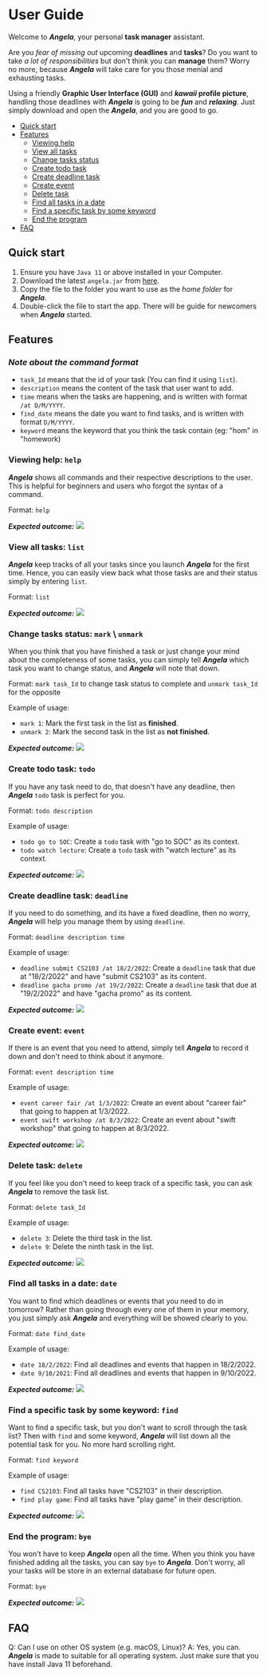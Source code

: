 # User Guide
Welcome to ***Angela***, your personal **task manager** assistant. 

Are you _fear of missing out_ upcoming **deadlines** and **tasks**? Do you want 
to take _a lot of responsibilities_ but don't think you can **manage** them? 
Worry no more, because **_Angela_** will take care for you those menial and exhausting tasks. 

Using a friendly **Graphic User Interface (GUI)** and **_kawaii_ profile picture**, 
handling those deadlines with **_Angela_** is going to be **_fun_** and **_relaxing_**. Just simply download 
and open the **_Angela_**, and you are good to go.

- [Quick start](#quick-start)
- [Features](#features)
  - [Viewing help](#viewing-help-help)
  - [View all tasks](#view-all-tasks-list)
  - [Change tasks status](#change-tasks-status-mark--unmark)
  - [Create todo task](#create-todo-task-todo)
  - [Create deadline task](#create-deadline-task-deadline)
  - [Create event](#create-event-event)
  - [Delete task](#delete-task-delete)
  - [Find all tasks in a date](#find-all-tasks-in-a-date-date)
  - [Find a specific task by some keyword](#find-a-specific-task-by-some-keyword-find)
  - [End the program](#end-the-program-bye)
- [FAQ](#faq)

## Quick start
1. Ensure you have `Java 11` or above installed in your Computer.
2. Download the latest `angela.jar` from [here](https://github.com/khoahre123/ip/releases).
3. Copy the file to the folder you want to use as the _home folder_ for **_Angela_**.
4. Double-click the file to start the app. There will be guide for newcomers when **_Angela_** started.
## Features

### **_Note about the command format_**
- `task_Id` means that the id of your task (You can find it using `list`).
- `description` means the content of the task that user want to add.
- `time` means when the tasks are happening, and is written with format `/at D/M/YYYY`.
- `find_date` means the date you want to find tasks, and is written with format `D/M/YYYY`.
- `keyword` means the keyword that you think the task contain (eg: "hom" in "homework)
### Viewing help: `help`
**_Angela_** shows all commands and their respective descriptions to the user.
This is helpful for beginners and users who forgot the syntax of a command.

Format: `help`

_**Expected outcome:**_
![](HelpCommand.png)

### View all tasks: `list`
**_Angela_** keep tracks of all your tasks since you launch **_Angela_** for the first time.
Hence, you can easily view back what those tasks are and their status simply by entering `list`.

Format: `list`

_**Expected outcome:**_
![](ListCommand.png)

### Change tasks status: `mark` \ `unmark`
When you think that you have finished a task or just change your mind about the completeness of some tasks,
you can simply tell **_Angela_** which task you want to change status, and _**Angela**_ will note that down.


Format: `mark task_Id` to change task status to complete and `unmark task_Id` for the opposite

Example of usage: 
- `mark 1`: Mark the first task in the list as **finished**.
-  `unmark 2`: Mark the second task in the list as **not finished**.

_**Expected outcome:**_
![](Mark_UnmarkCommand.png)

### Create todo task: `todo`
If you have any task need to do, that doesn't have any deadline, then 
**_Angela_** `todo` task is perfect for you.

Format: `todo description`

Example of usage:
- `todo go to SOC`: Create a `todo` task with "go to SOC" as its context.
- `todo watch lecture`: Create a `todo` task with "watch lecture" as its context.

_**Expected outcome:**_
![](TodoCommand.png)

### Create deadline task: `deadline`
If you need to do something, and its have a fixed deadline, then no worry, **_Angela_**
will help you manage them by using `deadline`.

Format: `deadline description time`

Example of usage:
- `deadline submit CS2103 /at 18/2/2022`: Create a `deadline` task that due at 
"18/2/2022" and have "submit CS2103" as its content.
- `deadline gacha promo /at 19/2/2022`: Create a `deadline` task that due at
"19/2/2022" and have "gacha promo" as its content.

_**Expected outcome:**_
![](DeadlineCommand.png)

### Create event: `event`
If there is an event that you need to attend, simply tell **_Angela_** to record it down
and don't need to think about it anymore.

Format: `event description time`

Example of usage:
- `event career fair /at 1/3/2022`: Create an event about "career fair" that going to happen 
at 1/3/2022.
- `event swift workshop /at 8/3/2022`: Create an event about "swift workshop" that going to happen
at 8/3/2022.

_**Expected outcome:**_
![](EventCommand.png)

### Delete task: `delete`
If you feel like you don't need to keep track of a specific task, you can ask **_Angela_** to remove
the task list.

Format: `delete task_Id`

Example of usage:
- `delete 3`: Delete the third task in the list.
- `delete 9`: Delete the ninth task in the list.

_**Expected outcome:**_
![](DeleteCommand.png)
### Find all tasks in a date: `date`
You want to find which deadlines or events that you need to do in tomorrow? Rather than 
going through every one of them in your memory, you just simply ask **_Angela_** and 
everything will be showed clearly to you.

Format: `date find_date`

Example of usage:
- `date 18/2/2022`: Find all deadlines and events that happen in 18/2/2022.
- `date 9/10/2021`: Find all deadlines and events that happen in 9/10/2022.

_**Expected outcome:**_
![](DateCommand.png)

### Find a specific task by some keyword: `find`
Want to find a specific task, but you don't want to scroll through the task list?
Then with `find` and some keyword, **_Angela_** will list down all the potential 
task for you. No more hard scrolling right.

Format: `find keyword`

Example of usage:
- `find CS2103`: Find all tasks have "CS2103" in their description.
- `find play game`: Find all tasks have "play game" in their description.

_**Expected outcome:**_
![](FindCommand.png)

### End the program: `bye`
You won't have to keep **_Angela_** open all the time. When you think you have finished 
adding all the tasks, you can say `bye` to **_Angela_**. Don't worry, all your tasks will be
store in an external database for future open.

Format: `bye`

_**Expected outcome:**_
![](ByeCommand.png)

## FAQ
Q: Can I use on other OS system (e.g. macOS, Linux)?
A: Yes, you can. _**Angela**_ is made to suitable for all 
operating system. Just make sure that you have install Java 11 beforehand.
